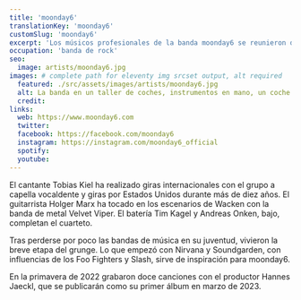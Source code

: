 ```yaml
---
title: 'moonday6'
translationKey: 'moonday6'
customSlug: 'moonday6'
excerpt: 'Los músicos profesionales de la banda moonday6 se reunieron durante la pandemia. Hace tiempo que esto es mucho más que un proyecto de rock duro de la provincia.'
occupation: 'banda de rock'
seo:
  image: artists/moonday6.jpg
images: # complete path for eleventy img srcset output, alt required
  featured: ./src/assets/images/artists/moonday6.jpg
  alt: La banda en un taller de coches, instrumentos en mano, un coche antiguo al fondo.
  credit:
links:
  web: https://www.moonday6.com
  twitter:
  facebook: https://facebook.com/moonday6
  instagram: https://instagram.com/moonday6_official
  spotify:
  youtube:
---
```


El cantante Tobias Kiel ha realizado giras internacionales con el grupo a capella vocaldente y giras por Estados Unidos durante más de diez años.
El guitarrista Holger Marx ha tocado en los escenarios de Wacken con la banda de metal Velvet Viper.
El batería Tim Kagel y Andreas Onken, bajo, completan el cuarteto.

Tras perderse por poco las bandas de música en su juventud, vivieron la breve etapa del grunge. Lo que empezó con Nirvana y Soundgarden, con influencias de los Foo Fighters y Slash, sirve de inspiración para moonday6.

En la primavera de 2022 grabaron doce canciones con el productor Hannes Jaeckl, que se publicarán como su primer álbum en marzo de 2023.

